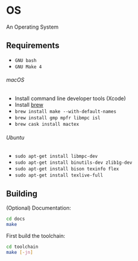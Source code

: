 # OS

An Operating System


## Requirements

- `GNU bash`
- `GNU Make 4`

###### macOS
- Install command line developer tools (Xcode)
- Install [brew](https://brew.sh)
- `brew install make --with-default-names`
- `brew install gmp mpfr libmpc isl`
- `brew cask install mactex`

###### Ubuntu
- `sudo apt-get install libmpc-dev`
- `sudo apt-get install binutils-dev zlib1g-dev`
- `sudo apt-get install bison texinfo flex`
- `sudo apt-get install texlive-full`


## Building

(Optional) Documentation:

```Bash
cd docs
make
```

First build the toolchain:

```Bash
cd toolchain
make [-jn]
```

